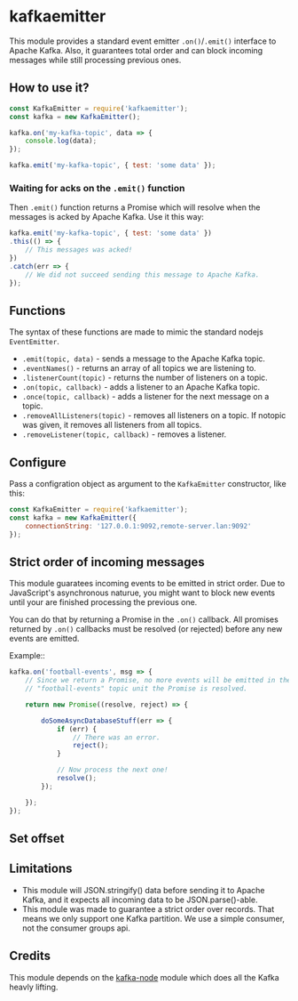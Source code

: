 kafkaemitter
============

This module provides a standard event emitter `.on()`/`.emit()` interface to Apache Kafka.
Also, it guarantees total order and can block incoming messages while still processing
previous ones.


How to use it?
--------------

```javascript
const KafkaEmitter = require('kafkaemitter');
const kafka = new KafkaEmitter();

kafka.on('my-kafka-topic', data => {
	console.log(data);
});

kafka.emit('my-kafka-topic', { test: 'some data' });
```

### Waiting for acks on the `.emit()` function

Then `.emit()` function returns a Promise which will resolve when the messages
is acked by Apache Kafka. Use it this way:

```javascript
kafka.emit('my-kafka-topic', { test: 'some data' })
.this(() => {
	// This messages was acked!
})
.catch(err => {
	// We did not succeed sending this message to Apache Kafka.
});
```


Functions
---------

The syntax of these functions are made to mimic the standard nodejs
`EventEmitter`.

* `.emit(topic, data)` - sends a message to the Apache Kafka topic.
* `.eventNames()` - returns an array of all topics we are listening to.
* `.listenerCount(topic)` - returns the number of listeners on a topic.
* `.on(topic, callback)` - adds a listener to an Apache Kafka topic.
* `.once(topic, callback)` - adds a listener for the next message on a topic.
* `.removeAllListeners(topic)` - removes all listeners on a topic.
  If notopic was given, it removes all listeners from all topics.
* `.removeListener(topic, callback)` - removes a listener.


Configure
---------

Pass a configration object as argument to the `KafkaEmitter` constructor,
like this:

```javascript
const KafkaEmitter = require('kafkaemitter');
const kafka = new KafkaEmitter({
	connectionString: '127.0.0.1:9092,remote-server.lan:9092'
});
```


Strict order of incoming messages
---------------------------------

This module guaratees incoming events to be emitted in strict order. Due to
JavaScript's asynchronous naturue, you might want to block new events until
your are finished processing the previous one.

You can do that by returning a Promise in the `.on()` callback.
All promises returned by `.on()` callbacks must be resolved (or rejected)
before any new events are emitted.

Example::

```javascript
kafka.on('football-events', msg => {
	// Since we return a Promise, no more events will be emitted in the
	// "football-events" topic unit the Promise is resolved.

	return new Promise((resolve, reject) => {

		doSomeAsyncDatabaseStuff(err => {
			if (err) {
				// There was an error.
				reject();
			}

			// Now process the next one!
			resolve();
		});

	});
});
```


Set offset
----------



Limitations
-----------

* This module will JSON.stringify() data before sending it to Apache Kafka,
  and it expects all incoming data to be JSON.parse()-able.
* This module was made to guarantee a strict order over records. That means
  we only support one Kafka partition. We use a simple consumer, not the
  consumer groups api.


Credits
-------

This module depends on the [kafka-node](https://github.com/SOHU-Co/kafka-node)
module which does all the Kafka heavly lifting.

